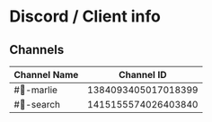 # Discord / Client info

## Channels

| Channel Name | Channel ID |
| ------------ | ---------- |
| #🦊-marlie | 1384093405017018399 |
| #💾-search | 1415155574026403840 |
